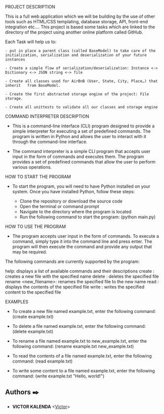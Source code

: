 <div>
  <img src="https://s3.amazonaws.com/alx-intranet.hbtn.io/uploads/medias/2018/6/65f4a1dd9c51265f49d0.png?X-Amz-Algorithm=AWS4-HMAC-SHA256&X-Amz-Credential=AKIARDDGGGOUSBVO6H7D%2F20240522%2Fus-east-1%2Fs3%2Faws4_request&X-Amz-Date=20240522T174655Z&X-Amz-Expires=86400&X-Amz-SignedHeaders=host&X-Amz-Signature=01769f5ea9c8010d81ef286b37580c96db53a88faef5c57c49cfc1edc48f9b7d"     alt="">
</div>
PROJECT DESCRIPTION

This is a full web application which we will be building by the use of other tools such as HTML/CSS templating, database storage, API, front-end integration etc…. This project is based some tasks which are linked to the directory of the project using another online platform called GitHub. 

Each Task will help us to:

	- put in place a parent class (called BaseModel) to take care of the 	initialization, serialization and deserialization of your future instances

	- Create a simple flow of serialization/deserialization: Instance <-> 	Dictionary <-> JSON string <-> file

	- Create all classes used for AirBnB (User, State, City, Place…) that inherit 	from BaseModel.

	- Create the first abstracted storage engine of the project: File storage.

	- Create all unittests to validate all our classes and storage engine


COMMAND INTERPRETER DESCRIPTION

- This is a command-line interface (CLI) program designed to provide a simple interpreter for executing a set of predefined commands. The program is written in Python and allows the user to interact with it through the command-line interface.

- The command interpreter is a simple CLI program that accepts user input in the form of commands and executes them. The program provides a set of predefined commands that allow the user to perform various operations.


HOW TO START THE PROGRAM

- To start the program, you will need to have Python installed on your system. Once you have installed Python, follow these steps:

	- Clone the repository or download the source code
	- Open the terminal or command prompt
	- Navigate to the directory where the program is located
	- Run the following command to start the program:
	(python main.py)


HOW TO USE THE PROGRAM

- The program accepts user input in the form of commands. To execute a command, simply type it into the command line and press enter. The program will then execute the command and provide any output that may be required.

The following commands are currently supported by the program:

help: displays a list of available commands and their descriptions
create <filename>: creates a new file with the specified name
delete <filename>: deletes the specified file
rename <filename> <new_filename>: renames the specified file to the new name
read <filename>: displays the contents of the specified file
write <filename> <content>: writes the specified content to the specified file


EXAMPLES

- To create a new file named example.txt, enter the following command:
(create example.txt)

- To delete a file named example.txt, enter the following command:
(delete example.txt)

- To rename a file named example.txt to new_example.txt, enter the following command:
(rename example.txt new_example.txt)

- To read the contents of a file named example.txt, enter the following command:
(read example.txt)

- To write some content to a file named example.txt, enter the following command:
(write example.txt "Hello, world!")

## Authors :black_nib:
* **VICTOR KALENDA** <[Victor](https://github.com/VicktrK)>
